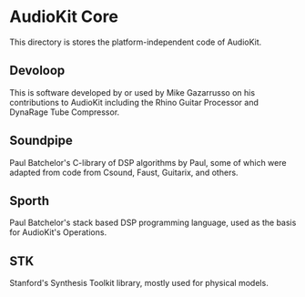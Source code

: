 # AudioKit Core

This directory is stores the platform-independent code of AudioKit. 

## Devoloop

This is software developed by or used by Mike Gazarrusso on his contributions to AudioKit including the Rhino Guitar Processor and DynaRage Tube Compressor.

## Soundpipe

Paul Batchelor's C-library of DSP algorithms by Paul, some of which were adapted from code from Csound, Faust, Guitarix, and others.

## Sporth

Paul Batchelor's stack based DSP programming language, used as the basis for AudioKit's Operations.

## STK

Stanford's Synthesis Toolkit library, mostly used for physical models.
